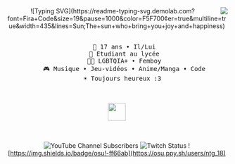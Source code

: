 <div align="center">
<img src=" width="25%" align="right" />
![Typing SVG](https://readme-typing-svg.demolab.com?font=Fira+Code&size=19&pause=1000&color=F5F700&center=true&multiline=true&width=435&lines=Sun;The+sun+who+bring+you+joy+and+happiness)
<br><br>
<pre>
    👨 17 ans • Il/Lui
    💼 Etudiant au lycée
    🏳️‍🌈 LGBTQIA+ • Femboy
    🎮 Musique • Jeu-vidéos • Anime/Manga • Code
    ☀️ Toujours heureux :3 
</pre>
<br><br>
<img src="" height="40" />
<br><br><br>
    
![YouTube Channel Subscribers](https://img.shields.io/youtube/channel/subscribers/HappySunnySun)
![Twitch Status](https://img.shields.io/twitch/status/happysunnysun_)
![https://img.shields.io/badge/osu!-ff66ab](https://osu.ppy.sh/users/ntg_18)
</div>

